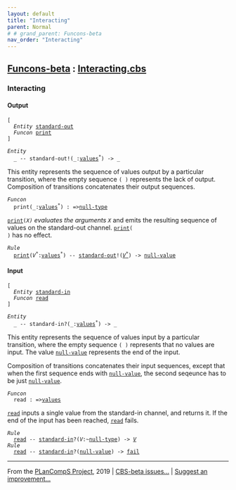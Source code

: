 ```yaml
---
layout: default
title: "Interacting"
parent: Normal
# # grand_parent: Funcons-beta
nav_order: "Interacting"
---
```


[Funcons-beta] : [Interacting.cbs]
-----------------------------

### Interacting

#### Output

<div class="highlighter-rouge"><pre class="highlight"><code>[
  <i class="keyword">Entity</i> <span class="name"><a href="#Name_standard-out">standard-out</a></span>
  <i class="keyword">Funcon</i> <span class="name"><a href="#Name_print">print</a></span>
]</code></pre></div>



<div class="highlighter-rouge"><pre class="highlight"><code><i class="keyword">Entity</i>
  _ -- <span class="ent-name"><span id="Name_standard-out">standard-out</span></span>!(_:<span class="name"><a href="../../../Values/Value-Types/index.html#Name_values">values</a></span><sup class="sup">*</sup>) -> _</code></pre></div>


  This entity represents the sequence of values output by a particular
  transition, where the empty sequence <code>( )</code> represents the lack of output.
  Composition of transitions concatenates their output sequences.



<div class="highlighter-rouge"><pre class="highlight"><code><i class="keyword">Funcon</i>
  <span class="name"><span id="Name_print">print</span></span>(_:<span class="name"><a href="../../../Values/Value-Types/index.html#Name_values">values</a></span><sup class="sup">*</sup>) : =><span class="name"><a href="../../../Values/Primitive/Null/index.html#Name_null-type">null-type</a></span></code></pre></div>

  <code><span class="name"><a href="#Name_print">print</a></span>(<i class="var">X<sup class="sup">*</sup></i>)</code> evaluates the arguments <code><i class="var">X<sup class="sup">*</sup></i></code> and emits the resulting sequence of
  values on the standard-out channel. <code><span class="name"><a href="#Name_print">print</a></span>( )</code> has no effect.

<div class="highlighter-rouge"><pre class="highlight"><code><i class="keyword">Rule</i>
  <span class="name"><a href="#Name_print">print</a></span>(<span id="Variable137_V*"><i class="var">V<sup class="sup">*</sup></i></span>:<span class="name"><a href="../../../Values/Value-Types/index.html#Name_values">values</a></span><sup class="sup">*</sup>) -- <span class="ent-name"><a href="#Name_standard-out">standard-out</a></span>!(<a href="#Variable137_V*"><i class="var">V<sup class="sup">*</sup></i></a>) -> <span class="name"><a href="../../../Values/Primitive/Null/index.html#Name_null-value">null-value</a></span></code></pre></div>



#### Input

<div class="highlighter-rouge"><pre class="highlight"><code>[
  <i class="keyword">Entity</i> <span class="name"><a href="#Name_standard-in">standard-in</a></span>
  <i class="keyword">Funcon</i> <span class="name"><a href="#Name_read">read</a></span>
]</code></pre></div>


<div class="highlighter-rouge"><pre class="highlight"><code><i class="keyword">Entity</i>
  _ -- <span class="ent-name"><span id="Name_standard-in">standard-in</span></span>?(_:<span class="name"><a href="../../../Values/Value-Types/index.html#Name_values">values</a></span><sup class="sup">*</sup>) -> _</code></pre></div>


  This entity represents the sequence of values input by a particular
  transition, where the empty sequence <code>( )</code> represents that no values are
  input. The value <code><span class="name"><a href="../../../Values/Primitive/Null/index.html#Name_null-value">null-value</a></span></code> represents the end of the input.
  
  Composition of transitions concatenates their input sequences, except that
  when the first sequence ends with <code><span class="name"><a href="../../../Values/Primitive/Null/index.html#Name_null-value">null-value</a></span></code>, the second seqeunce has to be
  just <code><span class="name"><a href="../../../Values/Primitive/Null/index.html#Name_null-value">null-value</a></span></code>.



<div class="highlighter-rouge"><pre class="highlight"><code><i class="keyword">Funcon</i>
  <span class="name"><span id="Name_read">read</span></span> : =><span class="name"><a href="../../../Values/Value-Types/index.html#Name_values">values</a></span></code></pre></div>

  <code><span class="name"><a href="#Name_read">read</a></span></code> inputs a single value from the standard-in channel, and returns it.
  If the end of the input has been reached, <code><span class="name"><a href="#Name_read">read</a></span></code> fails.

<div class="highlighter-rouge"><pre class="highlight"><code><i class="keyword">Rule</i>
  <span class="name"><a href="#Name_read">read</a></span> -- <span class="ent-name"><a href="#Name_standard-in">standard-in</a></span>?(<span id="Variable309_V"><i class="var">V</i></span>:~<span class="name"><a href="../../../Values/Primitive/Null/index.html#Name_null-type">null-type</a></span>) -> <a href="#Variable309_V"><i class="var">V</i></a>
<i class="keyword">Rule</i>
  <span class="name"><a href="#Name_read">read</a></span> -- <span class="ent-name"><a href="#Name_standard-in">standard-in</a></span>?(<span class="name"><a href="../../../Values/Primitive/Null/index.html#Name_null-value">null-value</a></span>) -> <span class="name"><a href="../../Abnormal/Failing/index.html#Name_fail">fail</a></span></code></pre></div>



____

From the [PLanCompS Project], 2019 | [CBS-beta issues...] | [Suggest an improvement...]

[Interacting.cbs]: Interacting.cbs 
  "CBS SOURCE FILE"
[Funcons-beta]: /CBS-beta/docs/Funcons-beta
 "FUNCONS-BETA"
[Unstable-Funcons-beta]: /CBS-beta/docs/Unstable-Funcons-beta
  "UNSTABLE-FUNCONS-BETA"
[Languages-beta]: /CBS-beta/docs/Languages-beta
  "LANGUAGES-BETA"
[Unstable-Languages-beta]: /CBS-beta/docs/Unstable-Languages-beta
  "UNSTABLE-LANGUAGES-BETA"
[CBS-beta]:  "CBS-BETA"
[PLanCompS Project]: http://plancomps.org
  "PROGRAMMING LANGUAGE COMPONENTS AND SPECIFICATIONS PROJECT HOME PAGE"
[CBS-beta issues...]: https://github.com/plancomps/plancomps.github.io/issues
  "CBS-BETA ISSUE REPORTS ON GITHUB"
[Suggest an improvement...]: mailto:plancomps@gmail.com?Subject=CBS-beta%20-%20comment&Body=Re%3A%20CBS-beta%20specification%20at%20Computations/Normal/Interacting/Interacting.cbs%0A%0AComment/Query/Issue/Suggestion%3A%0A%0A%0ASignature%3A%0A 
  "GENERATE AN EMAIL TEMPLATE"

